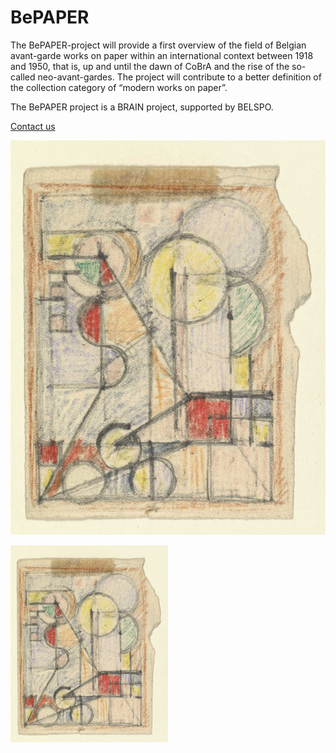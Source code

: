 # BePAPER

The BePAPER-project will provide a first overview of the field of Belgian avant-garde works on paper within an international context between 1918 and 1950, that is, up and until the dawn of CoBrA and the rise of the so-called neo-avant-gardes. The project will contribute to a better definition of the collection category of “modern works on paper”.

The BePAPER project is a BRAIN project, supported by BELSPO.

[Contact us](mailto:bepaper@fine-arts-museum.be)

[![Jozef Peeters](peeters_12377dig_h_large@2x.jpg "Jozef Peeters")](https://www.fine-arts-museum.be/en/research/research-projects/bepaper)

<img src="peeters_12377dig_h_large@2x.jpg" alt="Jozef Peeters" width="50%"/>
